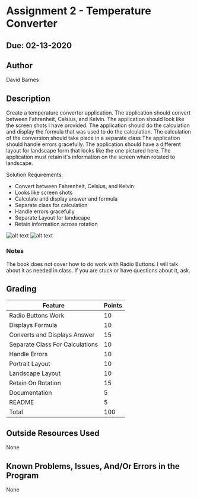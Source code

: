 # Assignment 2 - Temperature Converter

## Due: 02-13-2020

## Author

David Barnes

## Description

Create a temperature converter application.
The application should convert between Fahrenheit, Celsius, and Kelvin.
The application should look like the screen shots I have provided.
The application should do the calculation and display the formula that was used to do the calculation.
The calculation of the conversion should take place in a separate class
The application should handle errors gracefully.
The application should have a different layout for landscape form that looks like the one pictured here.
The application must retain it's information on the screen when rotated to landscape.

Solution Requirements:

* Convert between Fahrenheit, Celsius, and Kelvin
* Looks like screen shots
* Calculate and display answer and formula
* Separate class for calculation
* Handle errors gracefully
* Separate Layout for landscape
* Retain information across rotation

![alt text](http://barnesbrothers.homeserver.com/cis298/assignmentImages/assignment2a.jpg "Application Portrait Layout")
![alt text](http://barnesbrothers.homeserver.com/cis298/assignmentImages/assignment2b.jpg "Application Landscape Layout")
### Notes

The book does not cover how to do work with Radio Buttons. I will talk about it as needed in class. If you are stuck or have questions about it, ask.

## Grading
| Feature                         | Points |
| ------------------------------- | ------ |
| Radio Buttons Work              | 10     |
| Displays Formula                | 10     |
| Converts and Displays Answer    | 15     |
| Separate Class For Calculations | 10     |
| Handle Errors                   | 10     |
| Portrait Layout                 | 10     |
| Landscape Layout                | 10     |
| Retain On Rotation              | 15     |
| Documentation                   | 5      |
| README                          | 5      |
| Total                           | 100    |

## Outside Resources Used

None

## Known Problems, Issues, And/Or Errors in the Program

None
